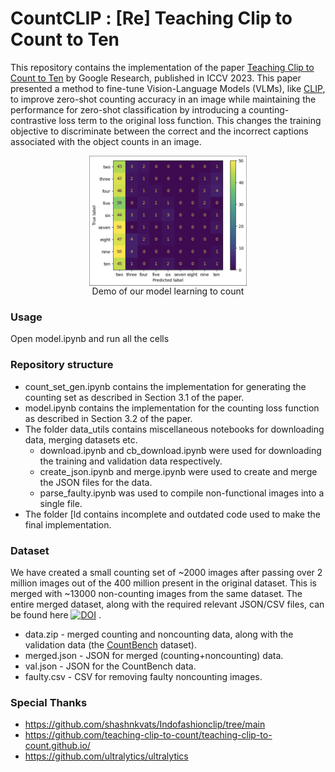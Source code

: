 # CountCLIP : [Re] Teaching Clip to Count to Ten

This repository contains the implementation of the paper [Teaching Clip to Count to Ten](https://arxiv.org/abs/2302.12066) by Google Research, published in ICCV 2023. This paper presented a method to fine-tune Vision-Language Models (VLMs), like [CLIP](https://arxiv.org/abs/2103.00020), to improve zero-shot counting accuracy in an image while maintaining the performance for zero-shot classification by introducing a counting-contrastive loss term to the original loss function. This changes the training objective to discriminate between the correct and the incorrect captions associated with the object counts in an image.

<p align="center">
<img src="assets/demo.gif"  width="50%" hieght="50%" align="center" alt="Demo of our model learning to count">
 <br>Demo of our model learning to count
</p>

### Usage

Open model.ipynb and run all the cells

### Repository structure 

* count_set_gen.ipynb contains the implementation for generating the counting set as described in Section 3.1 of the paper.
* model.ipynb contains the implementation for the counting loss function as described in Section 3.2 of the paper.
* The folder data_utils contains miscellaneous notebooks for downloading data, merging datasets etc.
    * download.ipynb and cb_download.ipynb were used for downloading the training and validation data respectively.
    * create_json.ipynb and merge.ipynb were used to create and merge the JSON files for the data.
    * parse_faulty.ipynb was used to compile non-functional images into a single file.
* The folder [ld contains incomplete and outdated code used to make the final implementation.

### Dataset

We have created a small counting set of ~2000 images after passing over 2 million images out of the 400 million present in the original dataset.
This is merged with ~13000 non-counting images from the same dataset. The entire merged dataset, along with the required relevant JSON/CSV files, can be found here [![DOI](https://zenodo.org/badge/DOI/10.5281/zenodo.10981852.svg)](https://doi.org/10.5281/zenodo.10981852)
.

* data.zip - merged counting and noncounting data, along with the validation data (the [CountBench](https://github.com/teaching-clip-to-count/teaching-clip-to-count.github.io/blob/main/CountBench.json) dataset).
* merged.json - JSON for merged (counting+noncounting) data.
* val.json - JSON for the CountBench data.
* faulty.csv - CSV for removing faulty noncounting images.



### Special Thanks
* https://github.com/shashnkvats/Indofashionclip/tree/main
* https://github.com/teaching-clip-to-count/teaching-clip-to-count.github.io/
* https://github.com/ultralytics/ultralytics
